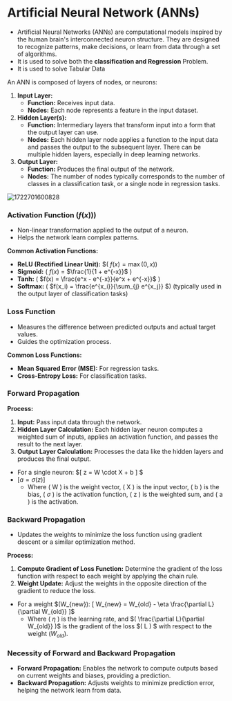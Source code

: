 # **Artificial Neural Network (ANNs)**

- Artificial Neural Networks (ANNs) are computational models inspired by the human brain's interconnected neuron structure. They are designed to recognize patterns, make decisions, or learn from data through a set of algorithms.
- It is used to solve both the **classification and Regression** Problem.
- It is used to solve Tabular Data

An ANN is composed of layers of nodes, or neurons:

1. **Input Layer:**
   * **Function:** Receives input data.
   * **Nodes:** Each node represents a feature in the input dataset.
2. **Hidden Layer(s):**
   * **Function:** Intermediary layers that transform input into a form that the output layer can use.
   * **Nodes:** Each hidden layer node applies a function to the input data and passes the output to the subsequent layer. There can be multiple hidden layers, especially in deep learning networks.
3. **Output Layer:**
   * **Function:** Produces the final output of the network.
   * **Nodes:** The number of nodes typically corresponds to the number of classes in a classification task, or a single node in regression tasks.

![1722701600828](./img/ann.jpeg "Author: Arpit Dubey")

### Activation Function ($f(x))$)

* Non-linear transformation applied to the output of a neuron.
* Helps the network learn complex patterns.

**Common Activation Functions:**

* **ReLU (Rectified Linear Unit):** $( $f(x) = \max(0, x))$
* **Sigmoid:** ( $f(x)$ = $\frac{1}{1 + e^{-x}}$ )
* **Tanh:** ( $f(x) = \frac{e^x - e^{-x}}{e^x + e^{-x}}$ )
* **Softmax:** ( $f(x_i) = \frac{e^{x_i}}{\sum_{j} e^{x_j}} $) (typically used in the output layer of classification tasks)

### Loss Function

* Measures the difference between predicted outputs and actual target values.
* Guides the optimization process.

**Common Loss Functions:**

* **Mean Squared Error (MSE):** For regression tasks.
* **Cross-Entropy Loss:** For classification tasks.

### Forward Propagation

**Process:**

1. **Input:** Pass input data through the network.
2. **Hidden Layer Calculation:** Each hidden layer neuron computes a weighted sum of inputs, applies an activation function, and passes the result to the next layer.
3. **Output Layer Calculation:** Processes the data like the hidden layers and produces the final output.

* For a single neuron: $[ z = W \cdot X + b ] $
* $[ a = \sigma(z) ]$
  * Where ( W ) is the weight vector, ( X ) is the input vector, ( b ) is the bias, ( $\sigma$ ) is the activation function, ( z ) is the weighted sum, and ( a ) is the activation.

### Backward Propagation

* Updates the weights to minimize the loss function using gradient descent or a similar optimization method.

**Process:**

1. **Compute Gradient of Loss Function:** Determine the gradient of the loss function with respect to each weight by applying the chain rule.
2. **Weight Update:** Adjust the weights in the opposite direction of the gradient to reduce the loss.

* For a weight $(W_{new}): [ W_{new} = W_{old} - \eta \frac{\partial L}{\partial W_{old}} ]$
  * Where ( $\eta$ ) is the learning rate, and $( \frac{\partial L}{\partial W_{old}} )$ is the gradient of the loss $( L ) $ with respect to the weight $( W_{old} )$.

### Necessity of Forward and Backward Propagation

* **Forward Propagation:** Enables the network to compute outputs based on current weights and biases, providing a prediction.
* **Backward Propagation:** Adjusts weights to minimize prediction error, helping the network learn from data.
